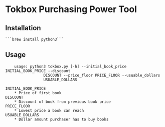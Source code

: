 # Tokbox Purchasing Power Tool

## Installation

    ```brew install python3```

## Usage

~~~~
    usage: python3 tokbox.py [-h] --initial_book_price INITIAL_BOOK_PRICE --discount
                 DISCOUNT --price_floor PRICE_FLOOR --usuable_dollars
                 USUABLE_DOLLARS
~~~~

    INITIAL_BOOK_PRICE
        * Price of first book
    DISCOUNT
        * Discount of book from previous book price
    PRICE_FLOOR
        * Lowest price a book can reach
    USUABLE_DOLLARS
        * Dollar amount purchaser has to buy books